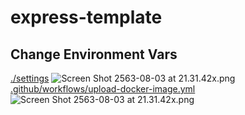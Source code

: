 # express-template

## Change Environment Vars
  [./settings](./settings)
  ![Screen Shot 2563-08-03 at 21.31.42x.png](https://drive.google.com/uc?export=view&id=1m2qCL2Sh4NfScLRzeJTq7lhBjwG9aZmu)
  [.github/workflows/upload-docker-image.yml](.github/workflows/upload-docker-image.yml)
  ![Screen Shot 2563-08-03 at 21.31.42x.png](https://drive.google.com/uc?export=view&id=1Dgw7iIMtd0lPVebYUsW9uWVv3YGBmSC2)

  
